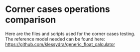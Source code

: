 # Corner cases operations comparison
Here are the files and scripts used for the corner cases testing. <br/>
The reference model needed can be found here:<br/>
https://github.com/klessydra/generic_float_calculator
